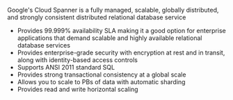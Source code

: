 Google's Cloud Spanner is a fully managed, scalable, globally distributed, and strongly consistent distributed relational database service

* Provides 99.999% availability SLA making it a good option for enterprise applications that demand scalable and highly available relational database services
* Provides enterprise-grade security with encryption at rest and in transit, along with identity-based access controls
* Supports ANSI 2011 standard SQL
* Provides strong transactional consistency at a global scale
* Allows you to scale to PBs of data with automatic sharding
* Provides read and write horizontal scaling
